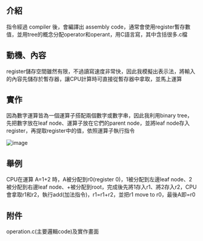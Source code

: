 ## 介紹
指令經過 compiler 後，會編譯出 assembly code，通常會使用register暫存數值，並用tree的概念分配operator和operant，用C語言寫，其中含括很多.c檔
## 動機、內容
register儲存空間雖然有限，不過讀寫速度非常快，因此我模擬出表示法，將輸入的內容先儲存於暫存器，讓CPU計算時可直接從暫存器中拿取，並馬上運算
## 實作 
因為數字運算皆為一個運算子搭配兩個數字或數字串，因此我利用binary tree，先把數字放在leaf node、運算子放在它們的parent node，並將leaf node存入register，再提取register中的值，依照運算子執行指令

![image](https://user-images.githubusercontent.com/56677419/202917063-c1972316-0e61-45d9-b580-46b3798d1cbb.png)

## 舉例 
CPU在運算 A=1+2 時，A被分配到r0(register 0)，1被分配到左邊leaf node、2被分配到右邊leaf node、+被分配到root，完成後先將1存入r1、將2存入r2，CPU會拿取r1和r2，執行add(加法指令)，r1=r1+r2，並把r1 move to r0，最後A即=r0
## 附件
operation.c(主要邏輯code)及實作畫面

